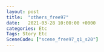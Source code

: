 ```yaml
---
layout: post
title:  "others_free97"
date:   2021-03-28 10:00:00 +0000
categories: Etc
Tags: Story Etc
SceneCode: ["scene_free97_q1_s20"]
---
```

